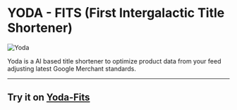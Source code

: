 # YODA - FITS (First Intergalactic Title Shortener)

![Yoda](https://i.imgur.com/BDlqkbs.png)

Yoda is a AI based title shortener to optimize product data from your feed adjusting latest Google Merchant standards.

---

## Try it on [Yoda-Fits](https://yoda-shortener.netlify.app/?apiKey=94f76c7b-3db0-4477-bd1e-c47e9f1cb0fd)
